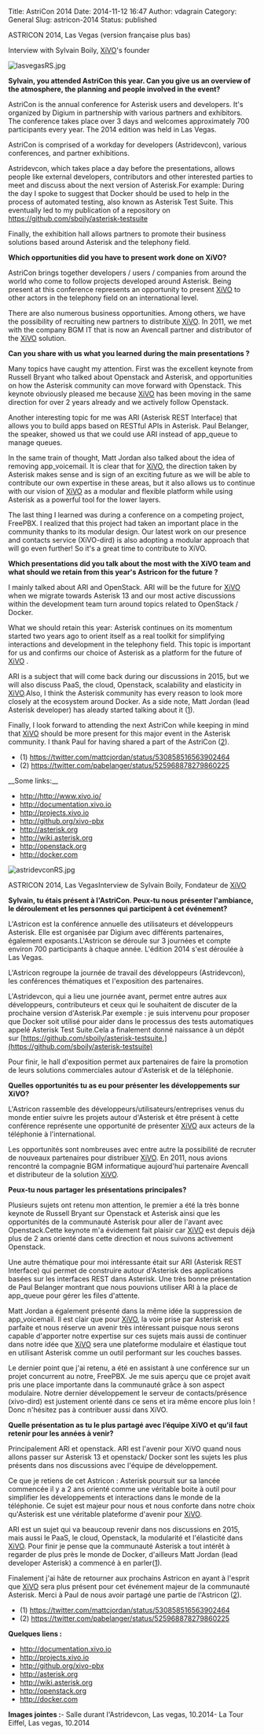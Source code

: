 Title: AstriCon 2014
Date: 2014-11-12 16:47
Author: vdagrain
Category: General
Slug: astricon-2014
Status: published

ASTRICON 2014, Las Vegas (version française plus bas)

Interview with Sylvain Boily, [XiVO](http://www.xivo.io/)'s founder

![lasvegasRS.jpg](/public/lasvegasRS.jpg "lasvegasRS.jpg, nov. 2014")

**Sylvain, you attended AstriCon this year. Can you give us an overview
of the atmosphere, the planning and people involved in the event?**

AstriCon is the annual conference for Asterisk users and developers.
It's organized by Digium in partnership with various partners and
exhibitors. The conference takes place over 3 days and welcomes
approximately 700 participants every year. The 2014 edition was held in
Las Vegas.

AstriCon is comprised of a workday for developers (Astridevcon), various
conferences, and partner exhibitions.

Astridevcon, which takes place a day before the presentations, allows
people like external developers, contributors and other interested
parties to meet and discuss about the next version of Asterisk.For
example: During the day I spoke to suggest that Docker should be used to
help in the process of automated testing, also known as Asterisk Test
Suite. This eventually led to my publication of a repository on
<https://github.com/sboily/asterisk-testsuite>

Finally, the exhibition hall allows partners to promote their business
solutions based around Asterisk and the telephony field.

**Which opportunities did you have to present work done on XiVO?**

AstriCon brings together developers / users / companies from around the
world who come to follow projects developed around Asterisk. Being
present at this conference represents an opportunity to present
[XiVO](http://documentation.xivo.io) to other actors in the telephony
field on an international level.

There are also numerous business opportunities. Among others, we have
the possibility of recruiting new partners to distribute
[XiVO](http://documentation.xivo.io). In 2011, we met with the company
BGM IT that is now an Avencall partner and distributor of the
[XiVO](http://documentation.xivo.io) solution.

**Can you share with us what you learned during the main presentations
?**

Many topics have caught my attention. First was the excellent keynote
from Russell Bryant who talked about Openstack and Asterisk, and
opportunities on how the Asterisk community can move forward with
Openstack. This keynote obviously pleased me because
[XiVO](http://documentation.xivo.io) has been moving in the same
direction for over 2 years already and we actively follow Openstack.

Another interesting topic for me was ARI (Asterisk REST Interface) that
allows you to build apps based on RESTful APIs in Asterisk. Paul
Belanger, the speaker, showed us that we could use ARI instead of
app\_queue to manage queues.

In the same train of thought, Matt Jordan also talked about the idea of
removing app\_voicemail. It is clear that for
[XiVO](http://documentation.xivo.io), the direction taken by Asterisk
makes sense and is sign of an exciting future as we will be able to
contribute our own expertise in these areas, but it also allows us to
continue with our vision of [XiVO](http://documentation.xivo.io) as a
modular and flexible platform while using Asterisk as a powerful tool
for the lower layers.

The last thing I learned was during a conference on a competing project,
FreePBX. I realized that this project had taken an important place in
the community thanks to its modular design. Our latest work on our
presence and contacts service (XiVO-dird) is also adopting a modular
approach that will go even further! So it's a great time to contribute
to XiVO.

**Which presentations did you talk about the most with the XiVO team and
what should we retain from this year's Astricon for the future ?**

I mainly talked about ARI and OpenStack. ARI will be the future for
[XiVO](http://documentation.xivo.io) when we migrate towards Asterisk 13
and our most active discussions within the development team turn around
topics related to OpenStack / Docker.

What we should retain this year: Asterisk continues on its momentum
started two years ago to orient itself as a real toolkit for simplifying
interactions and development in the telephony field. This topic is
important for us and confirms our choice of Asterisk as a platform for
the future of [XiVO](http://documentation.xivo.io) .

ARI is a subject that will come back during our discussions in 2015, but
we will also discuss PaaS, the cloud, Openstack, scalability and
elasticity in [XiVO](http://documentation.xivo.io).Also, I think the
Asterisk community has every reason to look more closely at the
ecosystem around Docker. As a side note, Matt Jordan (lead Asterisk
developer) has aleady started talking about it
([1](https://twitter.com/mattcjordan/status/530858516563902464)).

Finally, I look forward to attending the next AstriCon while keeping in
mind that [XiVO](http://documentation.xivo.io) should be more present
for this major event in the Asterisk community. I thank Paul for having
shared a part of the AstriCon
([2](https://twitter.com/pabelanger/status/525968878279860225)).

-   \(1) <https://twitter.com/mattcjordan/status/530858516563902464>
-   \(2) <https://twitter.com/pabelanger/status/525968878279860225>

\_\_Some links:\_\_

-   <http://http://www.xivo.io/>
-   <http://documentation.xivo.io>
-   <http://projects.xivo.io>
-   <http://github.org/xivo-pbx>
-   <http://asterisk.org>
-   <http://wiki.asterisk.org>
-   <http://openstack.org>
-   <http://docker.com>

![astridevconRS.jpg](/public/astridevconRS.jpg "astridevconRS.jpg, nov. 2014")

ASTRICON 2014, Las VegasInterview de Sylvain Boily, Fondateur de
[XiVO](http://documentation.xivo.io)

**Sylvain, tu étais présent à l'AstriCon. Peux-tu nous présenter
l'ambiance, le déroulement et les personnes qui participent à cet
événement?**

L'Astricon est la conférence annuelle des utilisateurs et développeurs
Asterisk. Elle est organisée par Digium avec différents partenaires,
également exposants.L'Astricon se déroule sur 3 journées et compte
environ 700 participants à chaque année. L'édition 2014 s'est déroulée à
Las Vegas.

L'Astricon regroupe la journée de travail des développeurs
(Astridevcon), les conférences thématiques et l'exposition des
partenaires.

L'Astridevcon, qui a lieu une journée avant, permet entre autres aux
développeurs, contributeurs et ceux qui le souhaitent de discuter de la
prochaine version d'Asterisk.Par exemple : je suis intervenu pour
proposer que Docker soit utilisé pour aider dans le processus des tests
automatiques appelé Asterisk Test Suite.Cela a finalement donné
naissance à un dépôt sur
[https://github.com/sboily/asterisk-testsuite.](https://github.com/sboily/asterisk-testsuite)

Pour finir, le hall d'exposition permet aux partenaires de faire la
promotion de leurs solutions commerciales autour d'Asterisk et de la
téléphonie.

**Quelles opportunités tu as eu pour présenter les développements sur
XiVO?**

L'Astricon rassemble des développeurs/utilisateurs/entreprises venus du
monde entier suivre les projets autour d'Asterisk et être présent à
cette conférence représente une opportunité de présenter
[XiVO](http://documentation.xivo.io) aux acteurs de la téléphonie à
l'international.

Les opportunités sont nombreuses avec entre autre la possibilité de
recruter de nouveaux partenaires pour distribuer
[XiVO](http://documentation.xivo.io). En 2011, nous avions rencontré la
compagnie BGM informatique aujourd'hui partenaire Avencall et
distributeur de la solution [XiVO](http://documentation.xivo.io).

**Peux-tu nous partager les présentations principales?**

Plusieurs sujets ont retenu mon attention, le premier a été la très
bonne keynote de Russell Bryant sur Openstack et Asterisk ainsi que les
opportunités de la communauté Asterisk pour aller de l'avant avec
Openstack.Cette keynote m'a évidement fait plaisir car
[XiVO](http://documentation.xivo.io) est depuis déjà plus de 2 ans
orienté dans cette direction et nous suivons activement Openstack.

Une autre thématique pour moi intéressante était sur ARI (Asterisk REST
Interface) qui permet de construire autour d'Asterisk des applications
basées sur les interfaces REST dans Asterisk. Une très bonne
présentation de Paul Belanger montrant que nous pouvions utiliser ARI à
la place de app\_queue pour gérer les files d'attente.

Matt Jordan a également présenté dans la même idée la suppression de
app\_voicemail. Il est clair que pour
[XiVO](http://documentation.xivo.io), la voie prise par Asterisk est
parfaite et nous réserve un avenir très intéressant puisque nous serons
capable d'apporter notre expertise sur ces sujets mais aussi de
continuer dans notre idée que [XiVO](http://documentation.xivo.io) sera
une plateforme modulaire et élastique tout en utilisant Asterisk comme
un outil performant sur les couches basses.

Le dernier point que j'ai retenu, a été en assistant à une conférence
sur un projet concurrent au notre, FreePBX. Je me suis aperçu que ce
projet avait pris une place importante dans la communauté grâce à son
aspect modulaire. Notre dernier développement le serveur de
contacts/présence (xivo-dird) est justement orienté dans ce sens et ira
même encore plus loin ! Donc n'hésitez pas à contribuer aussi dans XiVO.

**Quelle présentation as tu le plus partagé avec l’équipe XiVO et qu'il
faut retenir pour les années à venir?**

Principalement ARI et openstack. ARI est l'avenir pour XiVO quand nous
allons passer sur Asterisk 13 et openstack/ Docker sont les sujets les
plus présents dans nos discussions avec l'équipe de développement.

Ce que je retiens de cet Astricon : Asterisk poursuit sur sa lancée
commencée il y a 2 ans orienté comme une véritable boite à outil pour
simplifier les développements et interactions dans le monde de la
téléphonie. Ce sujet est majeur pour nous et nous conforte dans notre
choix qu'Asterisk est une véritable plateforme d'avenir pour
[XiVO](http://documentation.xivo.io).

ARI est un sujet qui va beaucoup revenir dans nos discussions en 2015,
mais aussi le PaaS, le cloud, Openstack, la modularité et l'élasticité
dans [XiVO](http://documentation.xivo.io). Pour finir je pense que la
communauté Asterisk a tout intérêt à regarder de plus près le monde de
Docker, d'ailleurs Matt Jordan (lead developer Asterisk) a commencé à en
parler([1](https://twitter.com/mattcjordan/status/530858516563902464)).

Finalement j'ai hâte de retourner aux prochains Astricon en ayant à
l'esprit que [XiVO](http://documentation.xivo.io) sera plus présent pour
cet événement majeur de la communauté Asterisk. Merci à Paul de nous
avoir partagé une partie de l'Astricon
([2](https://twitter.com/pabelanger/status/525968878279860225)).

-   \(1) <https://twitter.com/mattcjordan/status/530858516563902464>
-   \(2) <https://twitter.com/pabelanger/status/525968878279860225>

**Quelques liens :**

-   <http://documentation.xivo.io>
-   <http://projects.xivo.io>
-   <http://github.org/xivo-pbx>
-   <http://asterisk.org>
-   <http://wiki.asterisk.org>
-   <http://openstack.org>
-   <http://docker.com>

**Images jointes :**- Salle durant l'Astridevcon, Las vegas, 10.2014- La
Tour Eiffel, Las vegas, 10.2014

</p>

